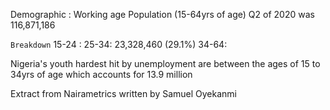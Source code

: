 Demographic : Working age Population (15-64yrs of age)
Q2 of 2020 was 116,871,186

`Breakdown`
15-24 :
25-34: 23,328,460 (29.1%)
34-64:

Nigeria's youth hardest hit by unemployment are between the ages of 15 to 34yrs of age which accounts for 13.9 million

Extract from Nairametrics written by Samuel Oyekanmi
